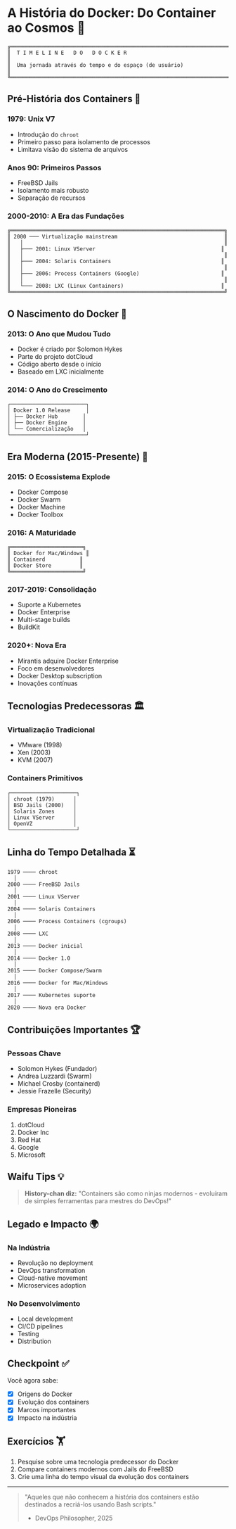 # A História do Docker: Do Container ao Cosmos 🚀

```ascii
╔═══════════════════════════════════════════════════════════════════════
║  T I M E L I N E   D O   D O C K E R                                
║                                                                      
║  Uma jornada através do tempo e do espaço (de usuário)              
║                                                                      
╚═══════════════════════════════════════════════════════════════════════
```

## Pré-História dos Containers 📜

### 1979: Unix V7
- Introdução do `chroot`
- Primeiro passo para isolamento de processos
- Limitava visão do sistema de arquivos

### Anos 90: Primeiros Passos
- FreeBSD Jails
- Isolamento mais robusto
- Separação de recursos

### 2000-2010: A Era das Fundações
```ascii
╔════════════════════════════════════════════════════════════════════╗
║ 2000 ─── Virtualização mainstream                                  ║
║   │                                                                ║
║   ├─── 2001: Linux VServer                                        ║
║   │                                                                ║
║   ├─── 2004: Solaris Containers                                   ║
║   │                                                                ║
║   ├─── 2006: Process Containers (Google)                          ║
║   │                                                                ║
║   └─── 2008: LXC (Linux Containers)                               ║
╚════════════════════════════════════════════════════════════════════╝
```

## O Nascimento do Docker 🐋

### 2013: O Ano que Mudou Tudo
- Docker é criado por Solomon Hykes
- Parte do projeto dotCloud
- Código aberto desde o início
- Baseado em LXC inicialmente

### 2014: O Ano do Crescimento
```ascii
┌────────────────────────┐
│ Docker 1.0 Release     │
│ ├── Docker Hub        │
│ ├── Docker Engine     │
│ └── Comercialização   │
└────────────────────────┘
```

## Era Moderna (2015-Presente) 🌟

### 2015: O Ecossistema Explode
- Docker Compose
- Docker Swarm
- Docker Machine
- Docker Toolbox

### 2016: A Maturidade
```ascii
╔═══════════════════════╗
║ Docker for Mac/Windows ║
║ Containerd           ║
║ Docker Store         ║
╚═══════════════════════╝
```

### 2017-2019: Consolidação
- Suporte a Kubernetes
- Docker Enterprise
- Multi-stage builds
- BuildKit

### 2020+: Nova Era
- Mirantis adquire Docker Enterprise
- Foco em desenvolvedores
- Docker Desktop subscription
- Inovações contínuas

## Tecnologias Predecessoras 🏛️

### Virtualização Tradicional
- VMware (1998)
- Xen (2003)
- KVM (2007)

### Containers Primitivos
```ascii
┌─────────────────────┐
│ chroot (1979)      │
│ BSD Jails (2000)   │
│ Solaris Zones      │
│ Linux VServer      │
│ OpenVZ             │
└─────────────────────┘
```

## Linha do Tempo Detalhada ⏳

```ascii
1979 ──── chroot
  │
2000 ──── FreeBSD Jails
  │
2001 ──── Linux VServer
  │
2004 ──── Solaris Containers
  │
2006 ──── Process Containers (cgroups)
  │
2008 ──── LXC
  │
2013 ──── Docker inicial
  │
2014 ──── Docker 1.0
  │
2015 ──── Docker Compose/Swarm
  │
2016 ──── Docker for Mac/Windows
  │
2017 ──── Kubernetes suporte
  │
2020 ──── Nova era Docker
```

## Contribuições Importantes 🏆

### Pessoas Chave
- Solomon Hykes (Fundador)
- Andrea Luzzardi (Swarm)
- Michael Crosby (containerd)
- Jessie Frazelle (Security)

### Empresas Pioneiras
1. dotCloud
2. Docker Inc
3. Red Hat
4. Google
5. Microsoft

## Waifu Tips 💡

> **History-chan diz:**
> "Containers são como ninjas modernos - evoluíram de simples ferramentas para mestres do DevOps!"

## Legado e Impacto 🌍

### Na Indústria
- Revolução no deployment
- DevOps transformation
- Cloud-native movement
- Microservices adoption

### No Desenvolvimento
- Local development
- CI/CD pipelines
- Testing
- Distribution

## Checkpoint ✅

Você agora sabe:
- [x] Origens do Docker
- [x] Evolução dos containers
- [x] Marcos importantes
- [x] Impacto na indústria

## Exercícios 🏋️

1. Pesquise sobre uma tecnologia predecessor do Docker
2. Compare containers modernos com Jails do FreeBSD
3. Crie uma linha do tempo visual da evolução dos containers

---

> "Aqueles que não conhecem a história dos containers estão destinados a recriá-los usando Bash scripts."
> - DevOps Philosopher, 2025